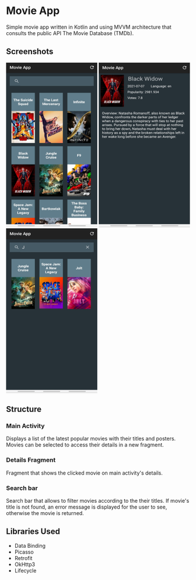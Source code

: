 # Movie App
Simple movie app written in Kotlin and using MVVM architecture that consults the public API The Movie Database (TMDb).

## Screenshots
<p float="left">
<img src="https://github.com/micaelagimenez/KotlinMovieApp/blob/main/screenshots/RecyclerView.jpg" width="250" height="450">
<img src="https://github.com/micaelagimenez/KotlinMovieApp/blob/main/screenshots/Detail.jpg" width="250" height="450">
<img src="https://github.com/micaelagimenez/KotlinMovieApp/blob/main/screenshots/Search.jpg" width="250" height="450">
</p>

## Structure
### Main Activity
Displays a list of the latest popular movies with their titles and posters. Movies can be selected to access their details in a new fragment.
### Details Fragment
Fragment that shows the clicked movie on main activity's details.
### Search bar
Search bar that allows to filter movies according to the their titles. If movie's title is not found, an error message is displayed for the user to see, otherwise the movie is returned.

 ## Libraries Used
 <ul>
 <li>Data Binding </li>
 <li>Picasso </li>
 <li>Retrofit </li>
 <li>OkHttp3 </li>
 <li>Lifecycle </li>
 </ul>
